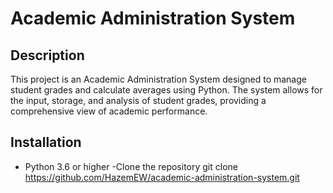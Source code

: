 # Academic Administration System

## Description
This project is an Academic Administration System designed to manage student grades and calculate averages using Python. The system allows for the input, storage, and analysis of student grades, providing a comprehensive view of academic performance.

## Installation
- Python 3.6 or higher
-Clone the repository
   git clone https://github.com/HazemEW/academic-administration-system.git
